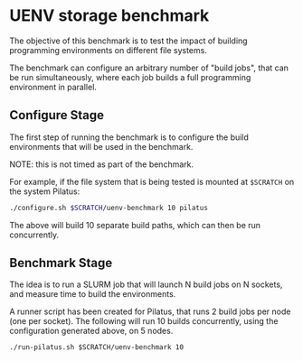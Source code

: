 # UENV storage benchmark

The objective of this benchmark is to test the impact of building programming environments on different file systems.

The benchmark can configure an arbitrary number of "build jobs", that can be run simultaneously, where each job builds a full programming environment in parallel.

## Configure Stage

The first step of running the benchmark is to configure the build environments that will be used in the benchmark.

NOTE: this is not timed as part of the benchmark.

For example, if the file system that is being tested is mounted at `$SCRATCH` on the system Pilatus:
```bash
./configure.sh $SCRATCH/uenv-benchmark 10 pilatus
```
The above will build 10 separate build paths, which can then be run concurrently.

## Benchmark Stage

The idea is to run a SLURM job that will launch N build jobs on N sockets, and measure time to build the environments.

A runner script has been created for Pilatus, that runs 2 build jobs per node (one per socket).
The following will run 10 builds concurrently, using the configuration generated above, on 5 nodes.

```
./run-pilatus.sh $SCRATCH/uenv-benchmark 10
```
